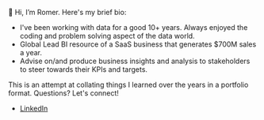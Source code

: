 👋 Hi, I’m Romer. Here's my brief bio:

- I've been working with data for a good 10+ years. Always enjoyed the coding and problem solving aspect of the data world. 
- Global Lead BI resource of a SaaS business that generates $700M sales a year.
- Advise on/and produce business insights and analysis to stakeholders to steer towards their KPIs and targets.

This is an attempt at collating things I learned over the years in a portfolio format. Questions? Let's connect! 
<!---
- I am open to opportunities in the data space. Let's connect!
--->

- [LinkedIn](https://www.linkedin.com/in/romerd/)


<!---
Romer-D/Romer-D is a ✨ special ✨ repository because its `README.md` (this file) appears on your GitHub profile.
You can click the Preview link to take a look at your changes.
--->
